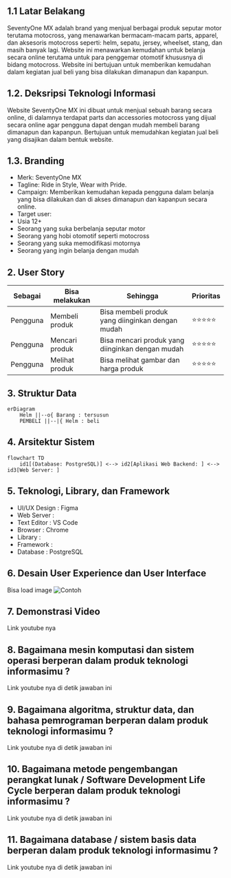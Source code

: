 ## 1.1 Latar Belakang

SeventyOne MX adalah brand yang menjual berbagai produk seputar motor terutama motocross, yang menawarkan bermacam-macam parts,
apparel, dan aksesoris motocross seperti: helm, sepatu, jersey, wheelset, stang, dan masih banyak lagi. Website ini menawarkan 
kemudahan untuk belanja secara online terutama untuk para penggemar otomotif khususnya di bidang motocross. Website ini bertujuan
untuk memberikan kemudahan dalam kegiatan jual beli yang bisa dilakukan dimanapun dan kapanpun.

## 1.2. Deksripsi Teknologi Informasi

Website SeventyOne MX ini dibuat untuk menjual sebuah barang secara online, di dalamnya terdapat parts dan accessories motocross yang dijual secara online agar pengguna dapat dengan mudah membeli barang dimanapun dan kapanpun. Bertujuan untuk memudahkan kegiatan jual 
beli yang disajikan dalam bentuk website.

## 1.3. Branding

- Merk: SeventyOne MX
- Tagline: Ride in Style, Wear with Pride.
- Campaign: Memberikan kemudahan kepada pengguna dalam belanja yang bisa dilakukan dan di akses dimanapun dan kapanpun secara online.
- Target user:
- Usia 12+
- Seorang yang suka berbelanja seputar motor
- Seorang yang hobi otomotif seperti motocross
- Seorang yang suka memodifikasi motornya
- Seorang yang ingin belanja dengan mudah

## 2. User Story

Sebagai | Bisa melakukan | Sehingga | Prioritas
---|---|---|---
Pengguna | Membeli produk | Bisa membeli produk yang diinginkan dengan mudah | ⭐⭐⭐⭐⭐
Pengguna | Mencari produk | Bisa mencari produk yang diinginkan dengan mudah | ⭐⭐⭐⭐⭐
Pengguna | Melihat produk | Bisa melihat gambar dan harga produk | ⭐⭐⭐⭐⭐
## 3. Struktur Data

```mermaid
erDiagram
    Helm ||--o{ Barang : tersusun
    PEMBELI ||--|{ Helm : beli
```

## 4. Arsitektur Sistem
```mermaid
flowchart TD
    id1[(Database: PostgreSQL)] <--> id2[Aplikasi Web Backend: ] <--> id3[Web Server: ]  
```

## 5. Teknologi, Library, dan Framework

- UI/UX Design : Figma
- Web Server : 
- Text Editor : VS Code
- Browser : Chrome
- Library : 
- Framework : 
- Database : PostgreSQL
  
## 6. Desain User Experience dan User Interface

Bisa load image 
![Contoh](https://fastly.picsum.photos/id/318/536/354.jpg?hmac=Ixy-wle80nudIR_cmnF1iY2y6rMUH7_9sk-BP1fTpM8)

## 7. Demonstrasi Video

Link youtube nya

## 8. Bagaimana mesin komputasi dan sistem operasi berperan dalam produk teknologi informasimu ?

Link youtube nya di detik jawaban ini

## 9. Bagaimana algoritma, struktur data, dan bahasa pemrograman berperan dalam produk teknologi informasimu ?

Link youtube nya di detik jawaban ini

## 10. Bagaimana metode pengembangan perangkat lunak / Software Development Life Cycle berperan dalam produk teknologi informasimu ?

Link youtube nya di detik jawaban ini

## 11. Bagaimana database / sistem basis data berperan dalam produk teknologi informasimu ?

Link youtube nya di detik jawaban ini
